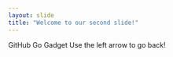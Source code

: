 ```yaml
---
layout: slide
title: "Welcome to our second slide!"
---
```

GitHub Go Gadget
Use the left arrow to go back!
